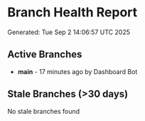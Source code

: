 # Branch Health Report
Generated: Tue Sep  2 14:06:57 UTC 2025

## Active Branches
- **main** - 17 minutes ago by Dashboard Bot

## Stale Branches (>30 days)
No stale branches found

